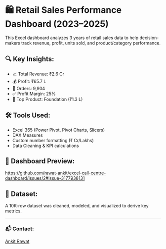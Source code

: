 # 🛍️ Retail Sales Performance Dashboard (2023–2025)

This Excel dashboard analyzes 3 years of retail sales data to help decision-makers track revenue, profit, units sold, and product/category performance.

## 🔍 Key Insights:
- 📈 Total Revenue: ₹2.6 Cr
- 💰 Profit: ₹65.7 L
- 🧮 Orders: 9,904
- ✅ Profit Margin: 25%
- 🎯 Top Product: Foundation (₹1.3 L)

## 🛠 Tools Used:
- Excel 365 (Power Pivot, Pivot Charts, Slicers)
- DAX Measures
- Custom number formatting (₹ Cr/Lakhs)
- Data Cleaning & KPI calculations

## 📸 Dashboard Preview:
https://github.com/rawat-ankit/excel-call-centre-dashboard/issues/2#issue-3177938131

## 📂 Dataset:
A 10K-row dataset was cleaned, modeled, and visualized to derive key metrics.

---

### 📬 Contact:
[Ankit Rawat]([(https://www.linkedin.com/in/ankitrawat-ds/)])  
